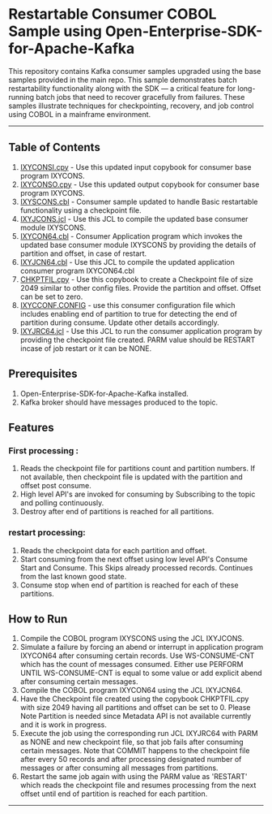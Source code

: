 # Restartable Consumer COBOL Sample using Open-Enterprise-SDK-for-Apache-Kafka

This repository contains Kafka consumer samples upgraded using the base samples provided in the main repo. This sample demonstrates batch restartability functionality along with the SDK — a critical feature for long-running batch jobs that need to recover gracefully from failures. These samples illustrate techniques for checkpointing, recovery, and job control using COBOL in a mainframe environment.

---

## Table of Contents

1. [IXYCONSI.cpy](copy/IXYCONSI.cpy) - Use this updated input copybook for consumer base program IXYCONS.
2. [IXYCONSO.cpy](copy/IXYCONSO.cpy) - Use this updated output copybook for consumer base program IXYCONS.
3. [IXYSCONS.cbl](src/IXYSCONS.cbl) - Consumer sample updated to handle Basic restartable functionality using a checkpoint file.
4. [IXYJCONS.jcl](../../jcl/IXYJCONS.jcl) - Use this JCL to compile the updated base consumer module IXYSCONS.
5. [IXYCON64.cbl](src/IXYCON64.cbl) - Consumer Application program which invokes the updated base consumer module IXYSCONS by providing the details of partition and offset, in case of restart.
6. [IXYJCN64.cbl](../../jcl/IXYJCN64.cbl) - Use this JCL to compile the updated application consumer program IXYCON64.cbl
7. [CHKPTFIL.cpy](copy/CHKPTFIL.cpy) - Use this copybook to create a Checkpoint file of size 2049 similar to other config files. Provide the partition and offset. Offset can be set to zero.
8. [IXYCCONF.CONFIG](conf/IXYCCONF.CONFIG) - use this consumer configuration file which includes enabling end of partition to true for detecting the end of partition during consume. Update other details accordingly.
9. [IXYJRC64.jcl](jcl/IXYJRC64.jcl) - Use this JCL to run the consumer application program by providing the checkpoint file created. PARM value should be RESTART incase of job restart or it can be NONE.

## Prerequisites

1. Open-Enterprise-SDK-for-Apache-Kafka installed.
2. Kafka broker should have messages produced to the topic.

## Features
### First processing :
1. Reads the checkpoint file for partitions count and partition numbers. If not available, then checkpoint file is updated with the partition and offset post consume.
2. High level API's are invoked for consuming by Subscribing to the topic and polling continuously.
3. Destroy after end of partitions is reached for all partitions.

### restart processing:

1. Reads the checkpoint data for each partition and offset.
2. Start consuming from the next offset using low level API's Consume Start and Consume. This Skips already processed records. Continues from the last known good state.
3. Consume stop when end of partition is reached for each of these partitions.

## How to Run

1. Compile the COBOL program IXYSCONS using the JCL IXYJCONS.
2. Simulate a failure by forcing an abend or interrupt in application program IXYCON64 after consuming certain records. Use WS-CONSUME-CNT which has the count of messages consumed. Either use PERFORM UNTIL WS-CONSUME-CNT is equal to some value or add explicit abend after consuming certain messages.
3. Compile the COBOL program IXYCON64 using the JCL IXYJCN64. 
4. Have the Checkpoint file created using the copybook CHKPTFIL.cpy with size 2049 having all partitions and offset can be set to 0. Please Note Partition is needed since Metadata API is not available currently and it is work in progress.
5. Execute the job using the corresponding run JCL IXYJRC64 with PARM as NONE and new checkpoint file, so that job fails after consuming certain messages. Note that COMMIT happens to the checkpoint file after every 50 records and after processing designated number of messages or after consuming all messages from partitions. 
6. Restart the same job again with using the PARM value as 'RESTART' which reads the checkpoint file and resumes processing from the next offset until end of partition is reached for each partition.

---
